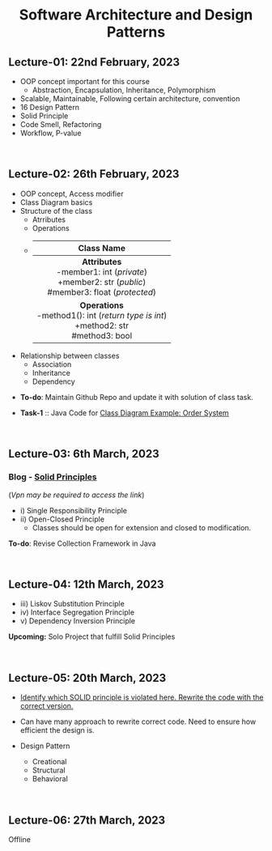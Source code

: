 <h1 align="center">Software Architecture and Design Patterns</h1>

<h2>Lecture-01: 22nd February, 2023</h2>

- OOP concept important for this course
    - Abstraction, Encapsulation, Inheritance, Polymorphism
- Scalable, Maintainable, Following certain architecture, convention
- 16 Design Pattern
- Solid Principle
- Code Smell, Refactoring
- Workflow, P-value

<br><h2>Lecture-02: 26th February, 2023</h2>

- OOP concept, Access modifier
- Class Diagram basics
- Structure of the class
    - Atrributes
    - Operations
    - | Class Name |
      | :--: |
      | **Attributes**<br>-member1: int (*private*)<br>+member2: str (*public*)<br>#member3: float (*protected*)|
      | **Operations**<br>-method1(): int (*return type is int*)<br>+method2: str<br>#method3: bool|
- Relationship between classes
    - Association
    - Inheritance
    - Dependency

* **To-do**: Maintain Github Repo and update it with solution of class task.

* **Task-1** :: Java Code for [Class Diagram Example: Order System](https://www.visual-paradigm.com/guide/uml-unified-modeling-language/uml-class-diagram-tutorial/)

<br><h2>Lecture-03: 6th March, 2023</h2>

### Blog - [**Solid Principles**](https://shuhanmirza.medium.com/s-o-l-i-d-principle-the-superheros-guide-to-writing-clean-code-d67324506ecf) 

(*Vpn may be required to access the link*)

- i) Single Responsibility Principle
- ii) Open-Closed Principle 
    - Classes should be open for extension and closed to modification.

**To-do**: Revise Collection Framework in Java

<br><h2>Lecture-04: 12th March, 2023</h2>

- iii) Liskov Substitution Principle
- iv) Interface Segregation Principle
- v) Dependency Inversion Principle

**Upcoming:** Solo Project that fulfill Solid Principles

<br><h2>Lecture-05: 20th March, 2023</h2>

- [Identify which SOLID principle is violated here. Rewrite the code with the correct version.](https://gist.github.com/CosmicBeing09/483ed9f64630dd595e1d6edacde7312d)

- Can have many approach to rewrite correct code. Need to ensure how efficient the design is.
- Design Pattern
    - Creational
    - Structural
    - Behavioral

<br><h2>Lecture-06: 27th March, 2023</h2>

Offline